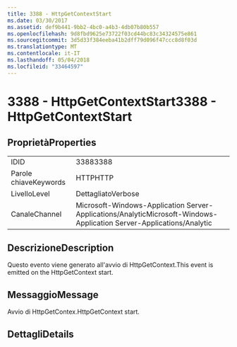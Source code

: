 ```yaml
---
title: 3388 - HttpGetContextStart
ms.date: 03/30/2017
ms.assetid: def9b441-9bb2-4bc0-a4b3-4db07b80b557
ms.openlocfilehash: 9d8fbd9625e73722f03cd44bc83c34324575e861
ms.sourcegitcommit: 3d5d33f384eeba41b2dff79d096f47ccc8d8f03d
ms.translationtype: MT
ms.contentlocale: it-IT
ms.lasthandoff: 05/04/2018
ms.locfileid: "33464597"
---
```

# <a name="3388---httpgetcontextstart"></a><span data-ttu-id="7a712-102">3388 - HttpGetContextStart</span><span class="sxs-lookup"><span data-stu-id="7a712-102">3388 - HttpGetContextStart</span></span>
## <a name="properties"></a><span data-ttu-id="7a712-103">Proprietà</span><span class="sxs-lookup"><span data-stu-id="7a712-103">Properties</span></span>  
  
|||  
|-|-|  
|<span data-ttu-id="7a712-104">ID</span><span class="sxs-lookup"><span data-stu-id="7a712-104">ID</span></span>|<span data-ttu-id="7a712-105">3388</span><span class="sxs-lookup"><span data-stu-id="7a712-105">3388</span></span>|  
|<span data-ttu-id="7a712-106">Parole chiave</span><span class="sxs-lookup"><span data-stu-id="7a712-106">Keywords</span></span>|<span data-ttu-id="7a712-107">HTTP</span><span class="sxs-lookup"><span data-stu-id="7a712-107">HTTP</span></span>|  
|<span data-ttu-id="7a712-108">Livello</span><span class="sxs-lookup"><span data-stu-id="7a712-108">Level</span></span>|<span data-ttu-id="7a712-109">Dettagliato</span><span class="sxs-lookup"><span data-stu-id="7a712-109">Verbose</span></span>|  
|<span data-ttu-id="7a712-110">Canale</span><span class="sxs-lookup"><span data-stu-id="7a712-110">Channel</span></span>|<span data-ttu-id="7a712-111">Microsoft-Windows-Application Server-Applications/Analytic</span><span class="sxs-lookup"><span data-stu-id="7a712-111">Microsoft-Windows-Application Server-Applications/Analytic</span></span>|  
  
## <a name="description"></a><span data-ttu-id="7a712-112">Descrizione</span><span class="sxs-lookup"><span data-stu-id="7a712-112">Description</span></span>  
 <span data-ttu-id="7a712-113">Questo evento viene generato all'avvio di HttpGetContext.</span><span class="sxs-lookup"><span data-stu-id="7a712-113">This event is emitted on the HttpGetContext start.</span></span>  
  
## <a name="message"></a><span data-ttu-id="7a712-114">Messaggio</span><span class="sxs-lookup"><span data-stu-id="7a712-114">Message</span></span>  
 <span data-ttu-id="7a712-115">Avvio di HttpGetContex.</span><span class="sxs-lookup"><span data-stu-id="7a712-115">HttpGetContext start.</span></span>  
  
## <a name="details"></a><span data-ttu-id="7a712-116">Dettagli</span><span class="sxs-lookup"><span data-stu-id="7a712-116">Details</span></span>
